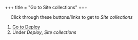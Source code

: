 +++
title = "Go to Site collections"
+++

&emsp; Click through these buttons/links to get to *Site collections*

1. [Go to Deploy](./to_deploy.md)
2. Under *Deploy*, *Site collections*
